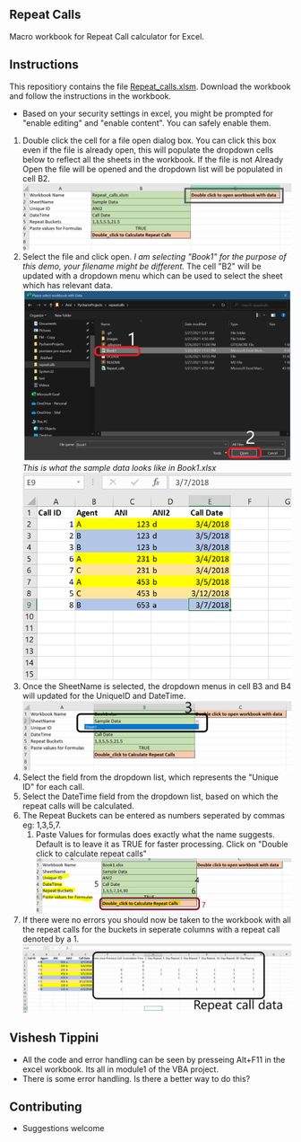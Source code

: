 ## Repeat Calls
Macro workbook for Repeat Call calculator for Excel.
## Instructions
This repositiory contains the file [Repeat_calls.xlsm](https://github.com/arulrajesh/repeatcalls/raw/dev/Repeat_calls.xlsm).
Download the workbook and follow the instructions in the workbook.
- Based on your security settings in excel, you might be prompted for "enable editing" and "enable content". You can safely enable them.

1. Double click the cell for a file open dialog box. You can click this box even if the file is already open, this will populate the dropdown cells below to reflect all the sheets in the workbook. If the file is not Already Open the file will be opened and the dropdown list will be populated in cell B2.
![step 1](https://github.com/arulrajesh/repeatcalls/blob/dev/images/Capture1.PNG)
1. Select the file and click open. *I am selecting "Book1" for the purpose of this demo, your filename might be different.* The cell "B2" will be updated with a dropdown menu which can be used to select the sheet which has relevant data.
![step 2](https://github.com/arulrajesh/repeatcalls/blob/dev/images/capture4.png)
  *This is what the sample data looks like in Book1.xlsx*
  ![step 2a](https://github.com/arulrajesh/repeatcalls/blob/dev/images/capture7.png)
1. Once the SheetName is selected, the dropdown menus in cell B3 and B4 will updated for the UniqueID and DateTime.
![step 3](https://github.com/arulrajesh/repeatcalls/blob/dev/images/capture3.png)
1. Select the field from the dropdown list, which represents the "Unique ID" for each call.
1. Select the DateTime field from the dropdown list, based on which the repeat calls will be calculated.
1. The Repeat Buckets can be entered as numbers seperated by commas eg: 1,3,5,7.
   1. Paste Values for formulas does exactly what the name suggests. Default is to leave it as TRUE for faster processing. Click on "Double click to calculate repeat calls"
![step 4](https://github.com/arulrajesh/repeatcalls/blob/dev/images/capture6.png)
1. If there were no errors you should now be taken to the workbook with all the repeat calls for the buckets in seperate columns with a repeat call denoted by a 1.
![step 5](https://github.com/arulrajesh/repeatcalls/blob/dev/images/capture8.png)

## Vishesh Tippini
- All the code and error handling can be seen by presseing Alt+F11 in the excel workbook. Its all in module1 of the VBA project.
- There is some error handling. Is there a better way to do this?

## Contributing
- Suggestions welcome
